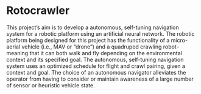 # Rotocrawler
This project’s aim is to develop a autonomous, self-tuning navigation system for a robotic platform using an artificial neural network. The robotic platform being designed for this project has the functionality of a micro-aerial vehicle (i.e., MAV or “drone”) and a quadruped crawling robot– meaning that it can both walk and fly depending on the environmental context and its specified goal. The autonomous, self-tuning navigation system uses an optimized schedule for flight and crawl pairing, given a context and goal. The choice of an autonomous navigator alleviates the operator from having to consider or maintain awareness of a large number of sensor or heuristic vehicle state.
